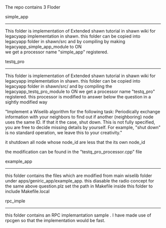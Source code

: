The repo contains 3 Floder 

simple_app
***********************************************************
This folder is implementation of Extended shawn tutorial 
in shawn wiki for legacyapp implementation in shawn.
this folder can be copied into legacyapp folder in shawn/src and 
by compiling by making legacyapp_simple_app_module to ON  
we get a processor name "simple_app" registered.




testq_pro
***********************************************************
This folder is implementation of Extended shawn tutorial 
in shawn wiki for legacyapp implementation in shawn.
this folder can be copied into legacyapp folder in shawn/src/  and 
by compiling the legacyapp_testq_pro_module to ON 
we get a processor name "testq_pro" registered.
this processor is modified to answer below the question in a sightly 
modified  way

"Implement a Wiselib algorithm for the following task: Periodically
exchange information with your neighbors to find out if another
(neighboring) node uses the same ID. If that it the case, shut down.
This is not fully specified, you are free to decide missing details by
yourself. For example, "shut down" is no standard operation, we leave
this to your creativity."

it shutdown all node whose node_id are less that the its own node_id

the modification can be found in the "testq_pro_processor.cpp" file




example_app
************************************************************
this folder contains the files which are modified from main wiselib folder
under apps/geniric_app/example_app. this diasable the radio concept
for the same above question.plz set the path in Makefile inside this folder
to include Makefile.local 


rpc_imple
*************************************************************
this folder contains an RPC implemantation sample . I have made use of 
rpcgen so that the implementation would be fast. 
